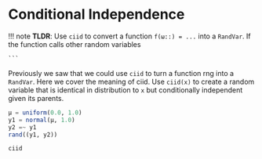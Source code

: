 # Conditional Independence


!!! note
    **TLDR**: Use `ciid` to convert a function `f(ω::) = ...` into a `RandVar`.
    If the function calls other random variables

    ```

Previously we saw that we could use `ciid` to turn a function rng into a `RandVar`.
Here we cover the meaning of ciid.
Use `ciid(x)` to create a random variable that is identical in distribution to `x` but conditionally independent given its parents.

```julia
μ = uniform(0.0, 1.0)
y1 = normal(μ, 1.0)
y2 =~ y1
rand((y1, y2))
```

```@docs
ciid
```